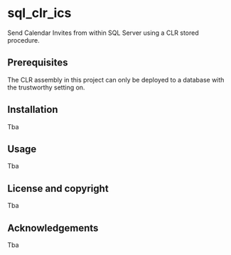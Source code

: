 # sql_clr_ics

Send Calendar Invites from within SQL Server using a CLR stored procedure.

## Prerequisites

The CLR assembly in this project can only be deployed to a database with the trustworthy setting on.

## Installation

Tba

## Usage

Tba

## License and copyright

Tba

## Acknowledgements

Tba
